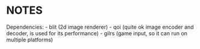 # NOTES

Dependencies:
    - blit (2d image renderer)
    - qoi (quite ok image encoder and decoder, is used for its performance)
    - gilrs (game input, so it can run on multiple platforms)
